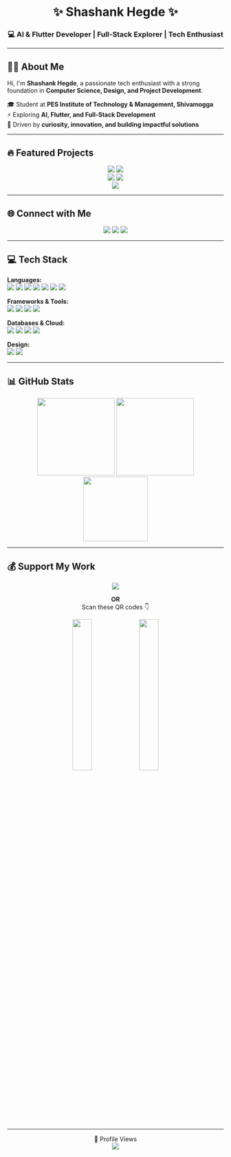 <h1 align="center">✨ Shashank Hegde ✨</h1>
<h3 align="center">💻 AI & Flutter Developer | Full-Stack Explorer | Tech Enthusiast</h3>

---

## 🙋‍♂️ About Me
Hi, I'm **Shashank Hegde**, a passionate tech enthusiast with a strong foundation in **Computer Science, Design, and Project Development**.  

🎓 Student at **PES Institute of Technology & Management, Shivamogga**  
⚡ Exploring **AI, Flutter, and Full-Stack Development**  
🚀 Driven by **curiosity, innovation, and building impactful solutions**

---

## 🔥 Featured Projects
<p align="center">
  <a href="#"><img src="https://img.shields.io/badge/Skin%20Disease%20Detector-%23FF6F00?style=for-the-badge&logo=TensorFlow&logoColor=white"/></a>
  <a href="#"><img src="https://img.shields.io/badge/Mental%20Health%20Support-%2300C4CC?style=for-the-badge&logo=Google&logoColor=white"/></a><br/>
  <a href="#"><img src="https://img.shields.io/badge/Music%20Player%20App-%23E4405F?style=for-the-badge&logo=AppStore&logoColor=white"/></a>
  <a href="#"><img src="https://img.shields.io/badge/SmartAgri-%230175C2?style=for-the-badge&logo=flutter&logoColor=white"/></a><br/>
  <a href="#"><img src="https://img.shields.io/badge/SentinelTriage-%230077B5?style=for-the-badge&logo=React&logoColor=white"/></a>
</p>

---

## 🌐 Connect with Me
<p align="center">
  <a href="https://www.instagram.com/shashank.hegde.2805"><img src="https://img.shields.io/badge/Instagram-%23E4405F?style=for-the-badge&logo=Instagram&logoColor=white"/></a>
  <a href="https://www.linkedin.com/in/shashank-hegde-06a53531b"><img src="https://img.shields.io/badge/LinkedIn-%230077B5?style=for-the-badge&logo=linkedin&logoColor=white"/></a>
  <a href="https://x.com/Shashan08590736"><img src="https://img.shields.io/badge/Twitter(X)-black?style=for-the-badge&logo=X&logoColor=white"/></a>
</p>

---

## 💻 Tech Stack
<p align="center">
  
**Languages:**  
<img src="https://img.shields.io/badge/C-00599C?style=for-the-badge&logo=c&logoColor=white"/>
<img src="https://img.shields.io/badge/C++-00599C?style=for-the-badge&logo=cplusplus&logoColor=white"/>
<img src="https://img.shields.io/badge/Java-ED8B00?style=for-the-badge&logo=java&logoColor=white"/>
<img src="https://img.shields.io/badge/Python-3670A0?style=for-the-badge&logo=python&logoColor=ffdd54"/>
<img src="https://img.shields.io/badge/JavaScript-F7DF1E?style=for-the-badge&logo=javascript&logoColor=black"/>
<img src="https://img.shields.io/badge/PHP-777BB4?style=for-the-badge&logo=php&logoColor=white"/>
<img src="https://img.shields.io/badge/Dart-0175C2?style=for-the-badge&logo=dart&logoColor=white"/><br/>

**Frameworks & Tools:**  
<img src="https://img.shields.io/badge/Flutter-02569B?style=for-the-badge&logo=flutter&logoColor=white"/>
<img src="https://img.shields.io/badge/TensorFlow-FF6F00?style=for-the-badge&logo=TensorFlow&logoColor=white"/>
<img src="https://img.shields.io/badge/FastAPI-005571?style=for-the-badge&logo=fastapi&logoColor=white"/>
<img src="https://img.shields.io/badge/Flask-000000?style=for-the-badge&logo=flask&logoColor=white"/><br/>

**Databases & Cloud:**  
<img src="https://img.shields.io/badge/MySQL-4479A1?style=for-the-badge&logo=mysql&logoColor=white"/>
<img src="https://img.shields.io/badge/MongoDB-4EA94B?style=for-the-badge&logo=mongodb&logoColor=white"/>
<img src="https://img.shields.io/badge/AWS-FF9900?style=for-the-badge&logo=amazonaws&logoColor=white"/>
<img src="https://img.shields.io/badge/Google%20Cloud-4285F4?style=for-the-badge&logo=googlecloud&logoColor=white"/><br/>

**Design:**  
<img src="https://img.shields.io/badge/Figma-F24E1E?style=for-the-badge&logo=figma&logoColor=white"/>
<img src="https://img.shields.io/badge/Canva-00C4CC?style=for-the-badge&logo=Canva&logoColor=white"/>
</p>

---

## 📊 GitHub Stats
<p align="center">
  <img src="https://github-readme-stats.vercel.app/api?username=hegdeshashank100&theme=dark&hide_border=true&include_all_commits=true&count_private=true" height="180"/>
  <img src="https://github-readme-streak-stats.herokuapp.com/?user=hegdeshashank100&theme=dark&hide_border=true" height="180"/><br/>
  <img src="https://github-readme-stats.vercel.app/api/top-langs/?username=hegdeshashank100&theme=dark&hide_border=true&layout=compact" height="150"/>
</p>

---

## 💰 Support My Work
<p align="center">
  <a href="https://buymeacoffee.com/hegdeshashank100">
    <img src="https://img.shields.io/badge/☕ Buy%20Me%20a%20Coffee-ffdd00?style=for-the-badge&logo=buy-me-a-coffee&logoColor=black"/>
  </a>
</p>

<p align="center">
  <b>OR</b><br/>Scan these QR codes 👇
</p>

<p align="center">
  <img src="https://github.com/user-attachments/assets/58121d14-1cd6-4d0f-aca7-7a7543829f5b" width="30%" />
  <img src="https://github.com/user-attachments/assets/d53e701f-ba9e-497c-bd3c-44a9400545fd" width="30%" />
</p>

---

<p align="center">
  👀 Profile Views <br/>
  <img src="https://visitcount.itsvg.in/api?id=hegdeshashank100&icon=0&color=0" />
</p>
